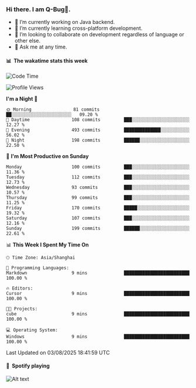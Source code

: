 ### Hi there. I am Q-Bug🐞.

- 🔭 I’m currently working on Java backend.
- 🌱 I’m currently learning cross-platform development.
- 👯 I’m looking to collaborate on development regardless of language or other else.
- 💬 Ask me at any time.

#### 📊 &nbsp;**The wakatime stats this week**  
<!--START_SECTION:waka-->
![Code Time](http://img.shields.io/badge/Code%20Time-331%20hrs%2045%20mins-blue)

![Profile Views](http://img.shields.io/badge/Profile%20Views-0-blue)

**I'm a Night 🦉** 

```text
🌞 Morning                81 commits          ██░░░░░░░░░░░░░░░░░░░░░░░   09.20 % 
🌆 Daytime                108 commits         ███░░░░░░░░░░░░░░░░░░░░░░   12.27 % 
🌃 Evening                493 commits         ██████████████░░░░░░░░░░░   56.02 % 
🌙 Night                  198 commits         ██████░░░░░░░░░░░░░░░░░░░   22.50 % 
```
📅 **I'm Most Productive on Sunday** 

```text
Monday                   100 commits         ███░░░░░░░░░░░░░░░░░░░░░░   11.36 % 
Tuesday                  112 commits         ███░░░░░░░░░░░░░░░░░░░░░░   12.73 % 
Wednesday                93 commits          ███░░░░░░░░░░░░░░░░░░░░░░   10.57 % 
Thursday                 99 commits          ███░░░░░░░░░░░░░░░░░░░░░░   11.25 % 
Friday                   170 commits         █████░░░░░░░░░░░░░░░░░░░░   19.32 % 
Saturday                 107 commits         ███░░░░░░░░░░░░░░░░░░░░░░   12.16 % 
Sunday                   199 commits         ██████░░░░░░░░░░░░░░░░░░░   22.61 % 
```


📊 **This Week I Spent My Time On** 

```text
🕑︎ Time Zone: Asia/Shanghai

💬 Programming Languages: 
Markdown                 9 mins              █████████████████████████   100.00 % 

🔥 Editors: 
Cursor                   9 mins              █████████████████████████   100.00 % 

🐱‍💻 Projects: 
cube                     9 mins              █████████████████████████   100.00 % 

💻 Operating System: 
Windows                  9 mins              █████████████████████████   100.00 % 
```


 Last Updated on 03/08/2025 18:41:59 UTC
<!--END_SECTION:waka-->

#### 🎵 &nbsp;**Spotify playing**  
![Alt text](https://spotify-recently-played-readme.vercel.app/api?user=e5y1o4x7kdt9kf2blu4wvmb4s&unique={true|1|on|yes})
